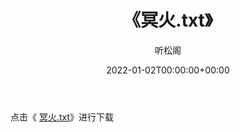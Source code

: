 ﻿---
title:  《冥火.txt》
date:   2022-01-02T00:00:00+00:00
author: 听松阁
layout: post
permalink: /冥火/
categories: 小说
tags: [小说]
---

点击《 [冥火.txt](http://img.660000.xyz/bookstukust/book/bntxt/10/冥火.txt)》进行下载